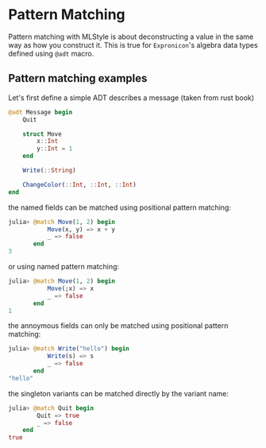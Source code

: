 # Pattern Matching

Pattern matching with MLStyle is about deconstructing a value in the same
way as how you construct it. This is true for `Expronicon`'s algebra
data types defined using `@adt` macro.

## Pattern matching examples

Let's first define a simple ADT describes a message (taken from rust book)

```julia
@adt Message begin
    Quit

    struct Move
        x::Int
        y::Int = 1
    end

    Write(::String)

    ChangeColor(::Int, ::Int, ::Int)
end
```

the named fields can be matched using positional pattern matching:

```julia
julia> @match Move(1, 2) begin
           Move(x, y) => x + y
           _ => false
       end
3
```

or using named pattern matching:

```julia
julia> @match Move(1, 2) begin
           Move(;x) => x
           _ => false
       end
1
```

the annoymous fields can only be matched using positional pattern matching:

```julia
julia> @match Write("hello") begin
           Write(s) => s
           _ => false
       end
"hello"
```

the singleton variants can be matched directly by the variant name:

```julia
julia> @match Quit begin
        Quit => true
        _ => false
    end
true
```
